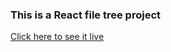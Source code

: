 ### This is a React file tree project

[Click here to see it live](https://illestoth84.github.io/react-file-tree/)
